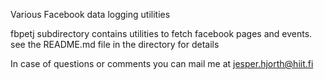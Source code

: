 Various Facebook data logging utilities

fbpetj subdirectory contains utilities to fetch facebook pages and events. see the README.md file in the directory for details

In case of questions or comments you can mail me at jesper.hjorth@hiit.fi
